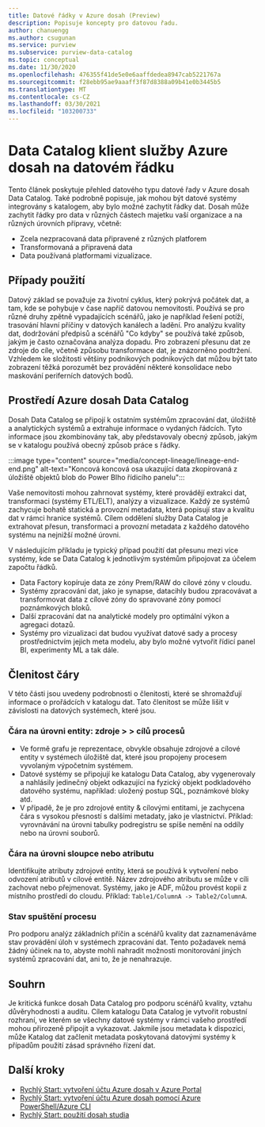 ```yaml
---
title: Datové řádky v Azure dosah (Preview)
description: Popisuje koncepty pro datovou řadu.
author: chanuengg
ms.author: csugunan
ms.service: purview
ms.subservice: purview-data-catalog
ms.topic: conceptual
ms.date: 11/30/2020
ms.openlocfilehash: 476355f41de5e0e6aaffdedea8947cab5221767a
ms.sourcegitcommit: f28ebb95ae9aaaff3f87d8388a09b41e0b3445b5
ms.translationtype: MT
ms.contentlocale: cs-CZ
ms.lasthandoff: 03/30/2021
ms.locfileid: "103200733"
---
```

# <a name="data-lineage-in-azure-purview-data-catalog-client"></a>Data Catalog klient služby Azure dosah na datovém řádku

Tento článek poskytuje přehled datového typu datové řady v Azure dosah Data Catalog. Také podrobně popisuje, jak mohou být datové systémy integrovány s katalogem, aby bylo možné zachytit řádky dat. Dosah může zachytit řádky pro data v různých částech majetku vaší organizace a na různých úrovních přípravy, včetně:

- Zcela nezpracovaná data připravené z různých platforem
- Transformovaná a připravená data
- Data používaná platformami vizualizace.

## <a name="use-cases"></a>Případy použití

Datový základ se považuje za životní cyklus, který pokrývá počátek dat, a tam, kde se pohybuje v čase napříč datovou nemovitosti. Používá se pro různé druhy zpětně vypadajících scénářů, jako je například řešení potíží, trasování hlavní příčiny v datových kanálech a ladění. Pro analýzu kvality dat, dodržování předpisů a scénářů "Co kdyby" se používá také způsob, jakým je často označována analýza dopadu. Pro zobrazení přesunu dat ze zdroje do cíle, včetně způsobu transformace dat, je znázorněno podtržení. Vzhledem ke složitosti většiny podnikových podnikových dat můžou být tato zobrazení těžká porozumět bez provádění některé konsolidace nebo maskování periferních datových bodů.

## <a name="lineage-experience-in-azure-purview-data-catalog"></a>Prostředí Azure dosah Data Catalog

Dosah Data Catalog se připojí k ostatním systémům zpracování dat, úložiště a analytických systémů a extrahuje informace o vydaných řádcích. Tyto informace jsou zkombinovány tak, aby představovaly obecný způsob, jakým se v katalogu používá obecný způsob práce s řádky.

:::image type="content" source="media/concept-lineage/lineage-end-end.png" alt-text="Koncová koncová osa ukazující data zkopírovaná z úložiště objektů blob do Power BIho řídicího panelu":::

Vaše nemovitosti mohou zahrnovat systémy, které provádějí extrakci dat, transformaci (systémy ETL/ELT), analýzy a vizualizace. Každý ze systémů zachycuje bohatě statická a provozní metadata, která popisují stav a kvalitu dat v rámci hranice systémů. Cílem oddělení služby Data Catalog je extrahovat přesun, transformaci a provozní metadata z každého datového systému na nejnižší možné úrovni.

V následujícím příkladu je typický případ použití dat přesunu mezi více systémy, kde se Data Catalog k jednotlivým systémům připojovat za účelem započtu řádků.

- Data Factory kopíruje data ze zóny Prem/RAW do cílové zóny v cloudu. 
- Systémy zpracování dat, jako je synapse, datacihly budou zpracovávat a transformovat data z cílové zóny do spravované zóny pomocí poznámkových bloků.
- Další zpracování dat na analytické modely pro optimální výkon a agregaci dotazů. 
- Systémy pro vizualizaci dat budou využívat datové sady a procesy prostřednictvím jejich meta modelu, aby bylo možné vytvořit řídicí panel BI, experimenty ML a tak dále.

## <a name="lineage-granularity"></a>Členitost čáry

V této části jsou uvedeny podrobnosti o členitosti, které se shromažďují informace o prořádcích v katalogu dat. Tato členitost se může lišit v závislosti na datových systémech, které jsou.

### <a name="entity-level-lineage-sources--process--targets"></a>Čára na úrovni entity: zdroje > > cílů procesů 

- Ve formě grafu je reprezentace, obvykle obsahuje zdrojové a cílové entity v systémech úložiště dat, které jsou propojeny procesem vyvolaným výpočetním systémem. 
- Datové systémy se připojují ke katalogu Data Catalog, aby vygenerovaly a nahlásily jedinečný objekt odkazující na fyzický objekt podkladového datového systému, například: uložený postup SQL, poznámkové bloky atd.
- V případě, že je pro zdrojové entity & cílovými entitami, je zachycena čára s vysokou přesností s dalšími metadaty, jako je vlastnictví. Příklad: vyrovnávání na úrovni tabulky podregistru se spíše nemění na oddíly nebo na úrovni souborů.

### <a name="column-or-attribute-level-lineage"></a>Čára na úrovni sloupce nebo atributu

Identifikujte atributy zdrojové entity, která se používá k vytvoření nebo odvození atributů v cílové entitě. Název zdrojového atributu se může v cíli zachovat nebo přejmenovat. Systémy, jako je ADF, můžou provést kopii z místního prostředí do cloudu. Příklad: `Table1/ColumnA -> Table2/ColumnA`.

### <a name="process-execution-status"></a>Stav spuštění procesu

Pro podporu analýz základních příčin a scénářů kvality dat zaznamenáváme stav provádění úloh v systémech zpracování dat. Tento požadavek nemá žádný účinek na to, abyste mohli nahradit možnosti monitorování jiných systémů zpracování dat, ani to, že je nenahrazuje. 

## <a name="summary"></a>Souhrn

Je kritická funkce dosah Data Catalog pro podporu scénářů kvality, vztahu důvěryhodnosti a auditu. Cílem katalogu Data Catalog je vytvořit robustní rozhraní, ve kterém se všechny datové systémy v rámci vašeho prostředí mohou přirozeně připojit a vykazovat. Jakmile jsou metadata k dispozici, může Katalog dat začlenit metadata poskytovaná datovými systémy k případům použití zásad správného řízení dat.

## <a name="next-steps"></a>Další kroky

* [Rychlý Start: vytvoření účtu Azure dosah v Azure Portal](create-catalog-portal.md)
* [Rychlý Start: vytvoření účtu Azure dosah pomocí Azure PowerShell/Azure CLI](create-catalog-powershell.md)
* [Rychlý Start: použití dosah studia](use-purview-studio.md)
